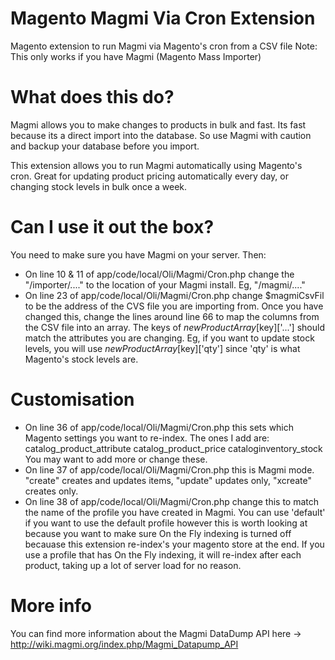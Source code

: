# Magento Magmi Via Cron Extension
Magento extension to run Magmi via Magento's cron from a CSV file
Note: This only works if you have Magmi (Magento Mass Importer)

# What does this do?
Magmi allows you to make changes to products in bulk and fast. Its fast because its a direct import into the database. So use Magmi with caution and backup your database before you import.

This extension allows you to run Magmi automatically using Magento's cron. Great for updating product pricing automatically every day, or changing stock levels in bulk once a week.

# Can I use it out the box? 
You need to make sure you have Magmi on your server.
Then:
- On line 10 & 11 of app/code/local/Oli/Magmi/Cron.php change the "/importer/...." to the location of your Magmi install. Eg, "/magmi/...."
- On line 23 of app/code/local/Oli/Magmi/Cron.php change $magmiCsvFil to be the address of the CVS file you are importing from. Once you have changed this, change the lines around line 66 to map the columns from the CSV file into an array. The keys of $newProductArray[$key]['...'] should match the attributes you are changing. Eg, if you want to update stock levels, you will use $newProductArray[$key]['qty'] since 'qty' is what Magento's stock levels are.


# Customisation
- On line 36 of app/code/local/Oli/Magmi/Cron.php this sets which Magento settings you want to re-index. The ones I add are:
 catalog_product_attribute
 catalog_product_price
 cataloginventory_stock
 You may want to add more or change these.
- On line 37 of app/code/local/Oli/Magmi/Cron.php this is Magmi mode. "create" creates and updates items, "update" updates only, "xcreate" creates only.
- On line 38 of app/code/local/Oli/Magmi/Cron.php change this to match the name of the profile you have created in Magmi. You can use 'default' if you want to use the default profile however this is worth looking at because you want to make sure On the Fly indexing is turned off becauase this extension re-index's your magento store at the end. If you use a profile that has On the Fly indexing, it will re-index after each product, taking up a lot of server load for no reason. 

# More info
You can find more information about the Magmi DataDump API here -> http://wiki.magmi.org/index.php/Magmi_Datapump_API
